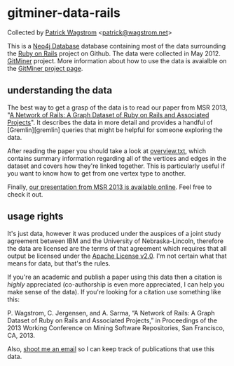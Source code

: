 gitminer-data-rails
===================

Collected by [Patrick Wagstrom](http://patrick.wagstrom.net/) &lt;<patrick@wagstrom.net>&gt;

This is a [Neo4j Database][neo4j] database containing most of the data
surrounding the [Ruby on Rails][rails] project on Github. The data were
collected in May 2012.  [GitMiner][gitminer] project. More information about
how to use the data is avaialble on the [GitMiner project page][gitminer].

understanding the data
----------------------
The best way to get a grasp of the data is to read our paper from MSR 2013, "[A Network of Rails: A Graph Dataset of Ruby on Rails and Associated Projects][paper]". It describes the data in more detail and provides a handful of [Gremlin][gremlin] queries that might be helpful for someone exploring the data.

After reading the paper you should take a look at [overview.txt][overview], which contains summary information regarding all of the vertices and edges in the dataset and covers how they're linked together. This is particularly useful if you want to know how to get from one vertex type to another.

Finally, [our presentation from MSR 2013 is available online][presentation]. Feel free to check it out.

usage rights
------------

It's just data, however it was produced under the auspices of a joint
study agreement between IBM and the University of Nebraska-Lincoln, therefore
the data are licensed are the terms of that agreement which requires that all
output be licensed under the [Apache License v2.0][license].  I'm not certain
what that means for data, but that's the rules.

If you're an academic and publish a paper using this data then a citation is
*highly* appreciated (co-authorship is even more appreciated, I can help you
make sense of the data). If you're looking for a citation use something like
this:

P. Wagstrom, C. Jergensen, and A. Sarma, “A Network of Rails: A Graph Dataset of Ruby on Rails and Associated Projects,” in Proceedings of the 2013 Working Conference on Mining Software Repositories, San Francisco, CA, 2013.

Also, [shoot me an email][mailto] so I can keep track of publications that use
this data.

[neo4j]: http://www.neo4j.org/
[rails]: https://github.com/rails/rails
[gitminer]: https://github.com/pridkett/gitminer
[license]: http://www.apache.org/licenses/LICENSE-2.0.html
[mailto]: mailto:patrick@wagstrom.net
[overview]: https://raw.github.com/pridkett/gitminer-data-rails/master/overview.txt
[paper]: https://raw.github.com/pridkett/gitminer-data-rails/master/MSR_2013_A_Network_of_Rails.pdf
[presentation]: https://docs.google.com/presentation/d/1i5b1AeBxna2JY6tTWIxetSs3WEXPzN_Tn3aetyC3cWc/edit?usp=sharing
